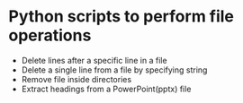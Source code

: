# Python scripts to perform file operations

- Delete lines after a specific line in a file
- Delete a single line from a file by specifying string
- Remove file inside directories
- Extract headings from a PowerPoint(pptx) file

